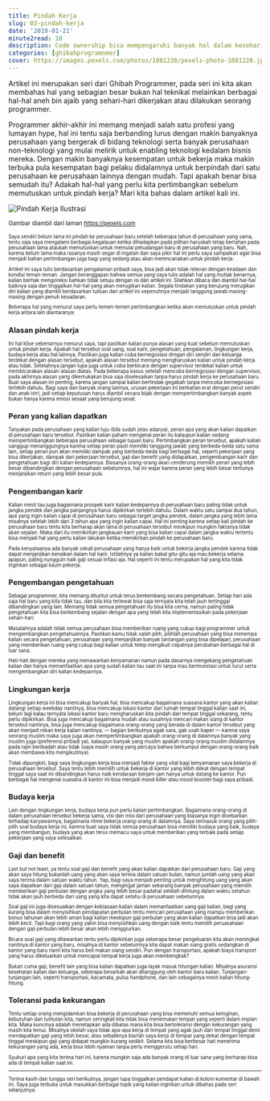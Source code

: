 ```yaml
---
title: Pindah Kerja
slug: 03-pindah-kerja
date: '2019-01-21'
minute2read: 10
description: Code ownership bisa mempengaruhi banyak hal dalam keseharian seorang programmer terutama kode yang dihasilkann serta sikap terhadap kode tersebut
categories: [ghibahprogramnmer]
cover: https://images.pexels.com/photos/1081228/pexels-photo-1081228.jpeg?auto=compress&cs=tinysrgb&dpr=2&h=150
---
```


Artikel ini merupakan seri dari Ghibah Programmer, pada seri ini kita akan membahas hal yang sebagian besar bukan hal teknikal melainkan berbagai hal-hal aneh bin ajaib yang sehari-hari dikerjakan atau dilakukan seorang programmer.

Programmer akhir-akhir ini memang menjadi salah satu profesi yang lumayan hype, hal ini tentu saja berbanding lurus dengan makin banyaknya perusahaan yang bergerak di bidang teknologi serta banyak perusahaan non-teknologi yang mulai melirik untuk enabling teknologi kedalam bisnis mereka. Dengan makin banyaknya kesempatan untuk bekerja maka makin terbuka pula kesempatan bagi pelaku didalamnya untuk berpindah dari satu perusahaan ke perusahaan lainnya dengan mudah. Tapi apakah benar bisa semudah itu? Adakah hal-hal yang perlu kita pertimbangkan sebelum memutuskan untuk pindah kerja? Mari kita bahas dalam artikel kali ini.

<img v-lazyload src="/images/placeholder-1x1.png" data-src="https://images.pexels.com/photos/1081228/pexels-photo-1081228.jpeg?auto=compress&cs=tinysrgb&dpr=2&h=150" alt="Pindah Kerja Ilustrasi">

<small class="caption">Gambar diambil dari laman <a href="https://images.pexels.com/photos/1081228/pexels-photo-1081228.jpeg" target="_blank" rel="noopener">https://pexels.com</a><small>

Saya sendiri belum lama ini pindah ke perusahaan baru setelah beberapa tahun di perusahaan yang sama, tentu saja saya mengalami berbagai kegalauan ketika dihadapkan pada pilihan haruskah tetap bertahan pada perusahaan lama ataukah memutuskan untuk memulai petualangan baru di perusahaan yang baru. Nah, karena belum lama maka rasanya masih segar di ingatan dan saya pikir hal ini perlu saya sampaikan agar bisa menjadi bahan pertimbangan juga bagi yang sedang atau akan merencanakan untuk pindah kerja.

Artikel ini saya tulis berdasarkan pengalaman pribadi saya,  bisa jadi akan tidak relevan dengan keadaan dan kondisi teman-teman. Jangan beranggapan bahwa semua yang saya tulis adalah hal yang mutlak benarnya, kalian berhak mengoreksi bahkan tidak setuju dengan isi dari artikel ini. Silahkan dibaca dan diambil hal-hal baiknya saja dan tinggalkan hal-hal yang akan merugikan kalian. Segala tindakan yang berujung merugikan diri kalian yang diambil berdasarkan tulisan dari artikel ini sepenuhnya menjadi tanggung jawab masing-masing dengan penuh kesadaran.

Beberapa hal yang menurut saya perlu temen-temen pertimbangkan ketika akan memutuskan untuk pindah kerja antara lain diantaranya:

## Alasan pindah kerja

Ini hal klise sebenarnya menurut saya, tapi pastikan kalian punya alasan yang kuat sebelum memutuskan untuk pindah kerja. Apakah hal tersebut soal uang, soal karir, pengetahuan, pengalaman, lingkungan kerja, budaya kerja atau hal lainnya. Pastikan juga kalian coba bernegosiasi drngan diri sendiri dan keluarga terdekat dengan alasan tersebut, apakah alasan tersebut memang mengharuskan kalian untuk pindah kerja atau tidak. Setelahnya jangan lupa juga untuk coba berbicara dengan supervisor terdekat kalian untuk membicarakan alasan-alasan diatas. Pada beberapa kasus setelah mencoba bernegosiasi dengan supervisor, pada akhirnya alasan yang dikemukakan bisa saja diselesaikan tanpa harus pindah kerja ke perusahaan baru. Buat saya alasan ini penting, karena jangan sampai kalian bertindak gegabah tanpa mencoba bernegosiasi terlebih dahulu. Bagi saya dan banyak orang lainnya, urusan pekerjaan ini berkaitan erat dengan perut sendiri dan anak istri, jadi setiap keputusan harus diambil secara bijak dengan mempertimbangkan banyak aspek bukan hanya karena emosi sesaat yang berujung sesat.

## Peran yang kalian dapatkan

Tanyakan pada perusahaan yang kalian tuju (bila sudah jelas adanya), peran apa yang akan kalian dapatkan di perusahaan baru tersebut. Pastikan kalian paham mengenai peran itu kalaupun kalian sedang mempertimbangkan beberapa perusahaan sebagai tujuan baru. Pertimbangkan peran tersebut, apakah kalian sanggup menanggungnya karena setiap peran pasti memiliki tanggung jawab yang berbeda-beda satu sama lain, setiap peran pun akan memiliki dampak yang berbeda-beda bagi berbagai hal, seperti pekerjaan yang bisa dikerjakan, dampak dari pekerjaan tersebut, gaji dan benefit yang didapatkan, pengembangan karir dan pengetahuan bagi diri kalian kedepannya. Biasanya orang-orang akan cenderung memilih peran yang lebih besar dibandingkan dengan perusahaan sebelumnya, hal ini wajar karena peran yang lebih besar tentunya menjanjikan return yang lebih besar pula.

## Pengembangan karir

Kalian mesti tau juga bagaimana prospek karir kalian kedepannya di perusahaan baru paling tidak untuk jangka pendek dan jangka panjangnya harus dipikirkan terlebih dahulu. Dalam waktu satu sampai dua tahun, apa yang ingin kalian capai di perusahaan baru sebagai target jangka pendek, dalam jangka yang lebih lama misalnya setelah lebih dari 3 tahun apa yang ingin kalian capai. Hal ini penting karena setiap kali pindah ke perusahaan baru tentu kita berharap akan lama di perusahaan tersebut meskipun mungkin faktanya tidak akan sejalan. Maka dari itu memikirkan jangkauan karir yang bisa kalian capai dalam jangka waktu tertentu bisa menjadi hal yang perlu kalian lakukan ketika memikirkan pindah ke perusahaan baru.

Pada kenyataanya ada banyak sekali perusahaan yang hanya baik untuk bekerja jangka pendek karena tidak dapat menjanjikan kenaikan dalam hal karir. Istilahnya ya kalian bakal gitu-gitu aja mau bekerja selama apapun, paling nungguin naik gaji sesuai inflasi aja. Hal seperti ini tentu merupakan hal yang kita tidak inginkan sebagai kaum pekerja.

## Pengembangan pengetahuan

Sebagai programmer, kita memang dituntut untuk terus berkembang secara pengetahuan. Setiap hari ada saja hal baru yang kita tidak tau, dan bila kita terlewat bisa saja ternyata kita telah jauh tertinggal dibandingkan yang lain. Memang tidak semua pengetahuan itu bisa kita cerna, namun paling tidak pengetahuan kita bisa berkembang sejalan dengan apa yang telah kita implementasikan pada pekerjaan sehari-hari.

Masalahnya adalah tidak semua perusahaan bisa memberikan ruang yang cukup bagi programmer untuk mengembangkan pengetahuannya. Pastikan kamu tidak salah pilih, pilihlah perusahaan yang bisa menempa kalian secara pengetahuan, perusahaan yang menjanjikan banyak tantangan yang bisa dipelajari, perusahaan yang memberikan ruang yang cukup bagi kalian untuk tetep mengikuti cepatnya perubahan berbagai hal di luar sana.

Hati-hati dengan mereka yang menawarkan kenyamanan namun pada dasarnya mengekang pengetahuan kalian dan hanya memanfaatkan apa yang sudah kalian tau saat ini tanpa mau berinvestasi untuk turut serta mengembangkan diri kalian kedepannya.

## Lingkungan kerja

Lingkungan kerja ini bisa mencakup banyak hal, bisa mencakup bagaimana suasana kantor yang akan kalian datangi setiap weekday nantinya, bisa mencakup lokasi kantor dari rumah tempat tinggal kalian saat ini, belum lagi kalau ternyata lokasi kantor baru mengharuskan kita pindah dari tempat tinggal sekarang, tentu perlu dipikirkan. Bisa juga mencakup bagaimana mudah atau susahnya mencari makan siang di kantor tersebut nantinya, bisa juga mencakup bagaimana orang-orang yang berada di dalam kantor tersebut yang akan menjadi rekan kerja kalian nantinya, — bagian berikutnya agak sara, gak usah baper — karena saya seorang muslim maka saya juga akan mempertimbangkan apakah orang-orang di dalamnya banyak yang muslim juga (preferensi pribadi ya), kalaupun banyak yang muslim apakah orang-orang muslim didalamnya pada rajin beribadah atau tidak (saya masih orang yang percaya bahwa berkumpul dengan orang-orang baik akan membawa kita mengikutinya).

Tidak dipungkiri, bagi saya lingkungan kerja bisa menjadi faktor yang vital bagi kenyamanan saya bekerja di perusahaan tersebut. Saya tentu lebih memilih untuk bekerja di kantor yang lebih dekat dengan tempat tinggal saya saat ini dibandingkan harus naik kendaraan berjam-jam hanya untuk datang ke kantor. Pun berbagai hal mengenai suasana di kantor ini bisa menjadi mood killer atau mood booster bagi saya pribadi.

## Budaya kerja

Lain dengan lingkungan kerja, budaya kerja pun perlu kalian pertimbangkan. Bagaimana orang-orang di dalam perusahaan tersebut bekerja sama, visi dan misi dari perusahaan yang biasanya ingin disebarkan terhadap karyawannya, bagaimana ritme bekerja orang-orang di dalamnya. Saya termasuk orang yang pilih-pilih soal budaya kerja ini, karena buat saya tidak semua perusahaan bisa memiliki budaya yang baik, budaya yang membangun, budaya yang akan terus memacu saya untuk memberikan yang terbaik pada setiap pekerjaan yang saya selesaikan.

## Gaji dan benefit

Last but not least, ya tentu soal gaji dan benefit yang akan kalian dapatkan dari perusahaan baru. Gaji yang akan saya hitung bukanlah uang yang akan saya terima dalam satuan bulan, namun jumlah uang yang akan saya terima dalam satuan waktu tahun. Yap, bagi saya menjadi penting untuk menghitung uang yang akan saya dapatkan dari gaji dalam satuan tahun, mengingat jaman sekarang banyak perusahaan yang memilih memberikan gaji perbulan dengan angka yang lebih besar padahal setelah dihitung dalam waktu setahun tidak akan jauh berbeda dari uang yang kita dapat setahu di perusahaan sebelumnya.

Soal gaji ini juga disesuaikan dengan kebiasaan kalian dalam memanfaatkan uang gaji kalian, bagi yang kurang bisa dalam menyisihkan pendapatan perbulan tentu mencari perusahaan yang mampu memberikan bonus tahunan akan lebih aman bagi kalian meskipun gaji perbulan yang akan kalian dapatkan bisa jadi akan lebih kecil. Tapi bagi orang yang yakin bisa menyisihkan uang dengan baik tentu memilih peruasahaan dengan gaji perbulan lebih besar akan lebih menggiurkan.

Bicara soal gaji yang ditawarkan tentu perlu dipikirkan juga seberapa besar pengeluaran kita akan meningkat nantinya di kantor yang baru, misalnya di kantor sebelumnya kita dapat makan siang gratis sedangkan di kantor yang baru nanti kita harus beli makan siang sendiri. Pun dengan transportasi, apakah biaya transport yang harus dikeluarkan untuk mencapai tempat kerja juga akan membengkak?

Bukan cuma gaji, benefit lain yang bisa kalian dapatkan juga layak masuk hitungan kalian. Misalnya asuransi kesehatan kalian dan keluarga, seberapa besarkah akan ditanggung oleh kantor baru kalian. Tunjangan-tunjangan lain, seperti transportasi, kacamata, pulsa handphone, dan lain sebagainya mesti kalian hitung-hitung.

## Toleransi pada kekurangan

Tentu setiap orang mengidamkan bisa bekerja di perusahaan yang bisa memenuhi semua keinginan, kebutuhan dan tuntutan kita, namun seringkali kita tidak bisa menemukan tempat yang seperti dalam impian kita. Maka kuncinya adalah menetapkan ada dibatas mana kita bisa bertoleransi dengan kekurangan yang masih kita temui. Misalnya okelah saya tidak apa-apa kerja di tempat yang agak jauh dari tempat tinggal demi mendapatkan gaji yang lebih besar, atau sebaliknya biarlah saya kerja di tempat yang dekat dengan tempat tinggal meskipun gaji yang didapat mungkin kurang sedikit. Selama kita bisa berbesar hati menerima kekurangan yang ada, kerja bisa lebih nyaman tanpa perlu menggerutu setiap hari.

Syukuri apa yang kita terima hari ini, karena mungkin saja ada banyak orang di luar sana yang berharap bisa ada di tempat kalian saat ini.

----

Terima kasih dan tunggu seri berikutnya, jangan lupa tinggalkan pendapat kalian di kolom komentar di bawah ini. Saya juga terbuka untuk masukkan berbagai topik yang kalian inginkan untuk dibahas pada seri selanjutnya.